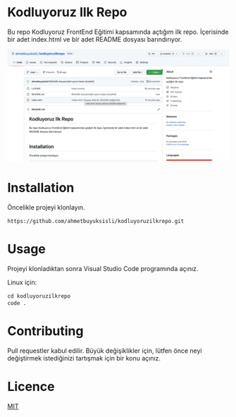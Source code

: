 # Kodluyoruz Ilk Repo
Bu repo Kodluyoruz FrontEnd Eğitimi kapsamında açtığım ilk repo. İçerisinde bir adet index.html ve bir adet README dosyası barındırıyor.

![](kodluyoruzilkrepo.png)

# Installation
Öncelikle projeyi klonlayın.

```
https://github.com/ahmetbuyuksisli/kodluyoruzilkrepo.git
```

# Usage
Projeyi klonladıktan sonra Visual Studio Code programında açınız.

Linux için: 

```
cd kodluyoruzilkrepo
code .
```
# Contributing
Pull requestler kabul edilir. Büyük değişiklikler için, lütfen önce neyi değiştirmek istediğinizi tartışmak için bir konu açınız.

# Licence
[MIT](https://choosealicense.com/licenses/mit/)